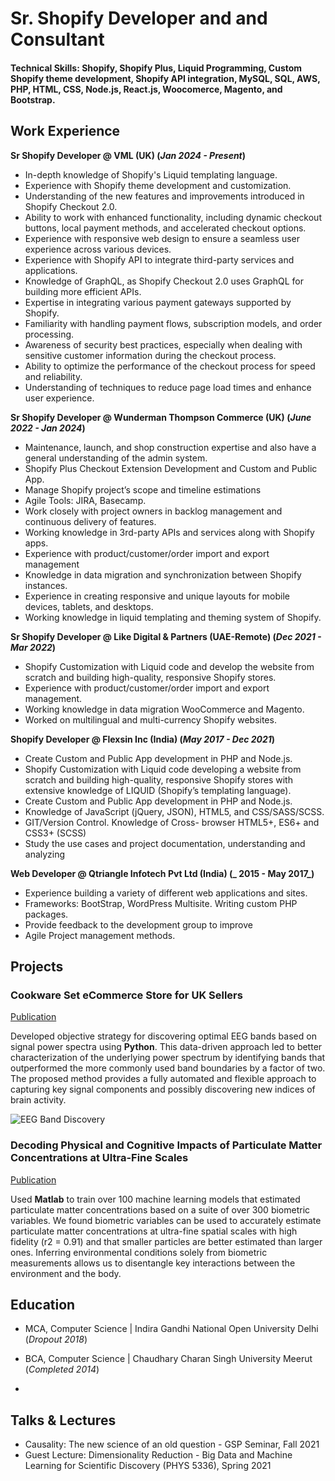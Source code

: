 # Sr. Shopify Developer and and Consultant

#### Technical Skills: Shopify, Shopify Plus, Liquid Programming, Custom Shopify theme development, Shopify API integration, MySQL, SQL, AWS, PHP, HTML, CSS, Node.js, React.js, Woocomerce, Magento, and Bootstrap.

## Work Experience
**Sr Shopify Developer @ VML (UK) (_Jan 2024 - Present_)**
- In-depth knowledge of Shopify's Liquid templating language.
- Experience with Shopify theme development and customization.
- Understanding of the new features and improvements introduced in Shopify Checkout 2.0.
- Ability to work with enhanced functionality, including dynamic checkout buttons, local
payment methods, and accelerated checkout options.
- Experience with responsive web design to ensure a seamless user experience across various
devices.
- Experience with Shopify API to integrate third-party services and applications.
- Knowledge of GraphQL, as Shopify Checkout 2.0 uses GraphQL for building more efficient APIs.
- Expertise in integrating various payment gateways supported by Shopify.
- Familiarity with handling payment flows, subscription models, and order processing.
- Awareness of security best practices, especially when dealing with sensitive customer information
during the checkout process.
- Ability to optimize the performance of the checkout process for speed and reliability.
- Understanding of techniques to reduce page load times and enhance user experience.

**Sr Shopify Developer @ Wunderman Thompson Commerce (UK) (_June 2022 - Jan 2024_)**
- Maintenance, launch, and shop construction expertise and also have a general understanding of
the admin system.
- Shopify Plus Checkout Extension Development and Custom and Public App.
- Manage Shopify project’s scope and timeline estimations
- Agile Tools: JIRA, Basecamp.
- Work closely with project owners in backlog management and continuous delivery of features.
- Working knowledge in 3rd-party APIs and services along with Shopify apps.
- Experience with product/customer/order import and export management
- Knowledge in data migration and synchronization between Shopify instances.
- Experience in creating responsive and unique layouts for mobile devices, tablets, and desktops.
- Working knowledge in liquid templating and theming system of Shopify.

 **Sr Shopify Developer @ Like Digital & Partners (UAE-Remote) (_Dec 2021 - Mar 2022_)**
- Shopify Customization with Liquid code and develop the website from scratch and building high-quality, responsive Shopify stores.
- Experience with product/customer/order import and export management.
- Working knowledge in data migration WooCommerce and Magento.
- Worked on multilingual and multi-currency Shopify websites.

**Shopify Developer @ Flexsin Inc (India) (_May 2017 - Dec 2021_)**
- Create Custom and Public App development in PHP and Node.js.
- Shopify Customization with Liquid code developing a website from scratch and building high-quality, responsive Shopify stores with extensive knowledge of LIQUID (Shopify’s templating
language).
- Create Custom and Public App development in PHP and Node.js.
- Knowledge of JavaScript (jQuery, JSON), HTML5, and CSS/SASS/SCSS.
- GIT/Version Control. Knowledge of Cross- browser HTML5+, ES6+ and CSS3+ (SCSS)
- Study the use cases and project documentation, understanding and analyzing

**Web Developer @ Qtriangle Infotech Pvt Ltd (India) (_ 2015 - May 2017_)**
- Experience building a variety of different web applications and sites.
- Frameworks: BootStrap, WordPress Multisite. Writing custom PHP packages.
- Provide feedback to the development group to improve
- Agile Project management methods.

## Projects
### Cookware Set eCommerce Store for UK Sellers
[Publication](https://www.mdpi.com/1424-8220/22/8/3048)

Developed objective strategy for discovering optimal EEG bands based on signal power spectra using **Python**. This data-driven approach led to better characterization of the underlying power spectrum by identifying bands that outperformed the more commonly used band boundaries by a factor of two. The proposed method provides a fully automated and flexible approach to capturing key signal components and possibly discovering new indices of brain activity.

![EEG Band Discovery](/assets/img/eeg_band_discovery.jpeg)

### Decoding Physical and Cognitive Impacts of Particulate Matter Concentrations at Ultra-Fine Scales
[Publication](https://www.mdpi.com/1424-8220/22/11/4240)

Used **Matlab** to train over 100 machine learning models that estimated particulate matter concentrations based on a suite of over 300 biometric variables. We found biometric variables can be used to accurately estimate particulate matter concentrations at ultra-fine spatial scales with high fidelity (r2 = 0.91) and that smaller particles are better estimated than larger ones. Inferring environmental conditions solely from biometric measurements allows us to disentangle key interactions between the environment and the body.


## Education
- MCA, Computer Science	| Indira Gandhi National Open University Delhi (_Dropout 2018_)
- BCA, Computer Science | Chaudhary Charan Singh University Meerut (_Completed 2014_)			       		

- 
## Talks & Lectures
- Causality: The new science of an old question - GSP Seminar, Fall 2021
- Guest Lecture: Dimensionality Reduction - Big Data and Machine Learning for Scientific Discovery (PHYS 5336), Spring 2021
